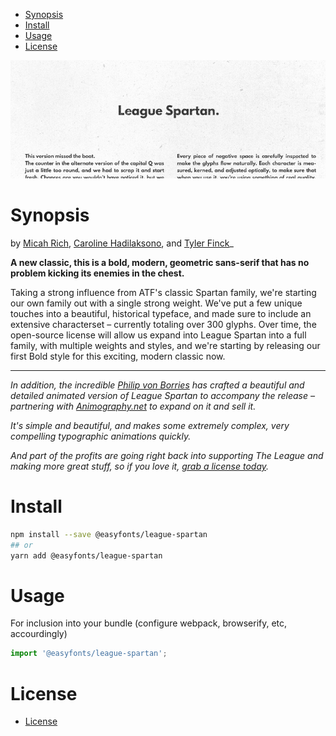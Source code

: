- [Synopsis](#synopsis)
- [Install](#install)
- [Usage](#usage)
- [License](#license)

![League Spartan](./_images/league-spartan-1.jpg)

# Synopsis

by [Micah Rich](http://micahrich.com), [Caroline Hadilaksono](http://www.hadilaksono.com), and [Tyler Finck](http://www.sursly.com)_

**A new classic, this is a bold, modern, geometric sans-serif that has no problem kicking its enemies in the chest.** 

Taking a strong influence from ATF's classic Spartan family, we're starting our own family out with a single strong weight. We've put a few unique touches into a beautiful, historical typeface, and made sure to include an extensive characterset – currently totaling over 300 glyphs. Over time, the open-source license will allow us expand into League Spartan into a full family, with multiple weights and styles, and we're starting by releasing our first Bold style for this exciting, modern classic now.

- - -

_In addition, the incredible [Philip von Borries](http://www.vaubee.com) has crafted a beautiful and detailed animated version of League Spartan to accompany the release – partnering with [Animography.net](http://animography.net/products/league-spartan) to expand on it and sell it._

_It's simple and beautiful, and makes some extremely complex, very compelling typographic animations quickly._

_And part of the profits are going right back into supporting The League and making more great stuff, so if you love it, [grab a license today](http://animography.net/products/league-spartan)._

# Install

```bash
npm install --save @easyfonts/league-spartan
## or
yarn add @easyfonts/league-spartan
```

# Usage

For inclusion into your bundle (configure webpack, browserify, etc, accourdingly)

```javascript
import '@easyfonts/league-spartan';
```

# License

- [License][license]

[license]: ./LICENSE.md
